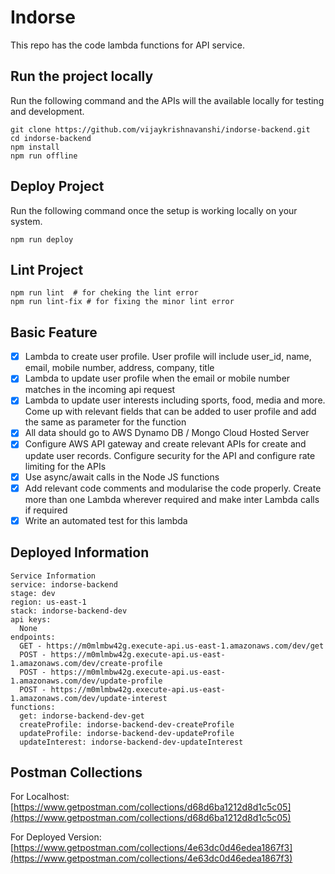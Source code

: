 # Indorse

This repo has the code lambda functions for API service.

## Run the project locally

Run the following command and the APIs will the available locally for testing and development.

```closure
git clone https://github.com/vijaykrishnavanshi/indorse-backend.git
cd indorse-backend
npm install
npm run offline
```

## Deploy Project

Run the following command once the setup is working locally on your system.

```closure
npm run deploy
```

## Lint Project

```closure
npm run lint  # for cheking the lint error
npm run lint-fix # for fixing the minor lint error
```

## Basic Feature

- [X] Lambda to create user profile. User profile will include user_id, name, email, mobile number, address, company, title
- [X] Lambda to update user profile when the email or mobile number matches in the incoming api request
- [X] Lambda to update user interests  including sports, food, media and more. Come up with relevant fields that can be added to user profile and add the same as parameter for the function
- [X] All data should go to AWS Dynamo DB / Mongo Cloud Hosted Server
- [X] Configure AWS API gateway and create relevant APIs for create and update user records. Configure security for the API and configure rate limiting for the APIs
- [X] Use async/await calls in the Node JS functions
- [X] Add relevant code comments and modularise the code properly. Create more than one Lambda wherever required and make inter Lambda calls if required
- [X] Write an automated test for this lambda

## Deployed Information

``` closure
Service Information
service: indorse-backend
stage: dev
region: us-east-1
stack: indorse-backend-dev
api keys:
  None
endpoints:
  GET - https://m0mlmbw42g.execute-api.us-east-1.amazonaws.com/dev/get
  POST - https://m0mlmbw42g.execute-api.us-east-1.amazonaws.com/dev/create-profile
  POST - https://m0mlmbw42g.execute-api.us-east-1.amazonaws.com/dev/update-profile
  POST - https://m0mlmbw42g.execute-api.us-east-1.amazonaws.com/dev/update-interest
functions:
  get: indorse-backend-dev-get
  createProfile: indorse-backend-dev-createProfile
  updateProfile: indorse-backend-dev-updateProfile
  updateInterest: indorse-backend-dev-updateInterest
```

## Postman Collections

For Localhost: [https://www.getpostman.com/collections/d68d6ba1212d8d1c5c05](https://www.getpostman.com/collections/d68d6ba1212d8d1c5c05)

For Deployed Version: [https://www.getpostman.com/collections/4e63dc0d46edea1867f3](https://www.getpostman.com/collections/4e63dc0d46edea1867f3)

